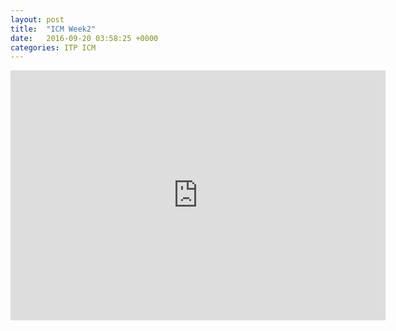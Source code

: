 ```yaml
---
layout: post
title:  "ICM Week2"
date:   2016-09-20 03:58:25 +0000
categories: ITP ICM
---
```


<iframe src="https://alpha.editor.p5js.org/embed/B1Aw47Ch" width="600" height="400" frameBorder="0"></iframe>
